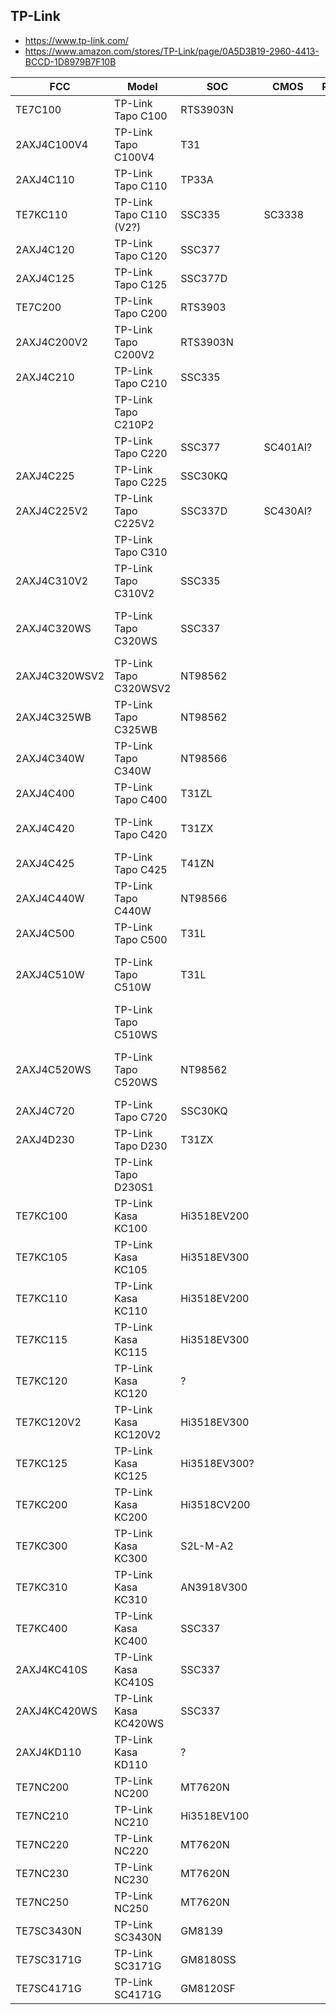 TP-Link
-------
- https://www.tp-link.com/
- https://www.amazon.com/stores/TP-Link/page/0A5D3B19-2960-4413-BCCD-1D8979B7F10B

| FCC           | Model                   | SOC          | CMOS     | RES | SPI        | WIFI       | Link | Notes                        |
|---------------|-------------------------|--------------|----------|-----|------------|------------|------|------------------------------|
| TE7C100       | TP-Link Tapo C100       | RTS3903N     |          |     | 25Q64      | RTL8188FTV |      |                              |
| 2AXJ4C100V4   | TP-Link Tapo C100V4     | T31          |          |     | 25Q64      | RTL8188FTV |      |                              |
| 2AXJ4C110     | TP-Link Tapo C110       | TP33A        |          |     | 25Q64      | SSW101B    |      |                              |
| TE7KC110      | TP-Link Tapo C110 (V2?) | SSC335       | SC3338   |     | 25Q64      | SSW101B    |      |                              |
| 2AXJ4C120     | TP-Link Tapo C120       | SSC377       |          |     | 25Q128     | RTL8188FTV |      |                              |
| 2AXJ4C125     | TP-Link Tapo C125       | SSC377D      |          |     | 25Q64      | SW6355     |      |                              |
| TE7C200       | TP-Link Tapo C200       | RTS3903      |          |     | 25Q64      | RTL8188FTV |      |                              |
| 2AXJ4C200V2   | TP-Link Tapo C200V2     | RTS3903N     |          |     | 25Q64      | RTL8188FTV |      |                              |
| 2AXJ4C210     | TP-Link Tapo C210       | SSC335       |          |     | 25Q?       | SSW101B    |      |                              |
|               | TP-Link Tapo C210P2     |              |          |     |            |            |      |                              |
|               | TP-Link Tapo C220       | SSC377       | SC401AI? |     | 25Q128     | RTL8188FTV |      |                              |
| 2AXJ4C225     | TP-Link Tapo C225       | SSC30KQ      |          |     | F50L1G41LB | RTL8188FTV |      | Starlight                    |
| 2AXJ4C225V2   | TP-Link Tapo C225V2     | SSC337D      | SC430AI? |     | 25Q128     | SV6355     |      |                              |
|               | TP-Link Tapo C310       |              |          |     |            |            |      |                              |
| 2AXJ4C310V2   | TP-Link Tapo C310V2     | SSC335       |          |     | 25Q?       | RTL8192EU  |      |                              |
| 2AXJ4C320WS   | TP-Link Tapo C320WS     | SSC337       |          |     | 25Q?       | RTL8192EU  |      | Starlight Color Night Vision |
| 2AXJ4C320WSV2 | TP-Link Tapo C320WSV2   | NT98562      |          |     | 25Q?       | RTL8192EU  |      |                              |
| 2AXJ4C325WB   | TP-Link Tapo C325WB     | NT98562      |          |     | 25Q128     | RTL8192EU  |      | ColorPro Night Vision        |
| 2AXJ4C340W    | TP-Link Tapo C340W      | NT98566      |          |     | 25Q128     | RTL8192EU  |      |                              |
| 2AXJ4C400     | TP-Link Tapo C400       | T31ZL        |          |     | 25Q128     | MT7682SN   |      |                              |
| 2AXJ4C420     | TP-Link Tapo C420       | T31ZX        |          |     | 25Q64      | MT7682SN   |      | Color Night Vision           |
| 2AXJ4C425     | TP-Link Tapo C425       | T41ZN        |          |     | 25Q128     | MT7682SN   |      |                              |
| 2AXJ4C440W    | TP-Link Tapo C440W      | NT98566      |          |     | 25Q?       | RTL        |      |                              |
| 2AXJ4C500     | TP-Link Tapo C500       | T31L         |          |     | 25Q64      | RTL8188FTV |      |                              |
| 2AXJ4C510W    | TP-Link Tapo C510W      | T31L         |          |     | 25Q64      | RTL8188FTV |      | Full-Color Night Vision      |
|               | TP-Link Tapo C510WS     |              |          |     |            |            |      |                              |
| 2AXJ4C520WS   | TP-Link Tapo C520WS     | NT98562      |          |     | 25Q128     | RTL8192EU  |      | Starlight Color Night Vision |
| 2AXJ4C720     | TP-Link Tapo C720       | SSC30KQ      |          |     | F50L1G41LB | RTL8192EU  |      |                              |
| 2AXJ4D230     | TP-Link Tapo D230       | T31ZX        |          |     | 25Q128     | MT7682SN   |      |                              |
|               | TP-Link Tapo D230S1     |              |          |     |            |            |      |                              |
| TE7KC100      | TP-Link Kasa KC100      | Hi3518EV200  |          |     | 25Q?       | RTL8188FTV |      |                              |
| TE7KC105      | TP-Link Kasa KC105      | Hi3518EV300  |          |     | 25Q?       | RTL8188FTV |      |                              |
| TE7KC110      | TP-Link Kasa KC110      | Hi3518EV200  |          |     | 25Q?       | RTL8188FTV |      |                              |
| TE7KC115      | TP-Link Kasa KC115      | Hi3518EV300  |          |     | 25Q?       | RTL8188FTV |      |                              |
| TE7KC120      | TP-Link Kasa KC120      | ?            |          |     | 25Q?       | MT7610UN?  |      |                              |
| TE7KC120V2    | TP-Link Kasa KC120V2    | Hi3518EV300  |          |     | 25Q?       | RTL8188FTV |      |                              |
| TE7KC125      | TP-Link Kasa KC125      | Hi3518EV300? |          |     | 25Q?       | RTL8188FTV |      |                              |
| TE7KC200      | TP-Link Kasa KC200      | Hi3518CV200  |          |     | 25Q?       | MT7601UN   |      |                              |
| TE7KC300      | TP-Link Kasa KC300      | S2L-M-A2     |          |     | F59L1G81MA | CYW4334W   |      |                              |
| TE7KC310      | TP-Link Kasa KC310      | AN3918V300   |          |     | 25Q?       | 88W8801    |      |                              |
| TE7KC400      | TP-Link Kasa KC400      | SSC337       |          |     | 25Q?       | RTL8188FTV |      |                              |
| 2AXJ4KC410S   | TP-Link Kasa KC410S     | SSC337       |          |     | 25Q?       | RTL8188FTV |      |                              |
| 2AXJ4KC420WS  | TP-Link Kasa KC420WS    | SSC337       |          |     | 25Q128     | RTL8188FTV |      |                              |
| 2AXJ4KD110    | TP-Link Kasa KD110      | ?            |          |     | 25Q?       | RTL8188FTV |      |                              |
| TE7NC200      | TP-Link NC200           | MT7620N      |          |     |            |            |      |                              |
| TE7NC210      | TP-Link NC210           | Hi3518EV100  |          |     | 25Q128     | MT7601UN   |      |                              |
| TE7NC220      | TP-Link NC220           | MT7620N      |          |     |            |            |      |                              |
| TE7NC230      | TP-Link NC230           | MT7620N      |          |     |            |            |      |                              |
| TE7NC250      | TP-Link NC250           | MT7620N      |          |     |            |            |      |                              |
| TE7SC3430N    | TP-Link SC3430N         | GM8139       |          |     |            |            |      |                              |
| TE7SC3171G    | TP-Link SC3171G         | GM8180SS     |          |     |            | RT2561T    |      |                              |
| TE7SC4171G    | TP-Link SC4171G         | GM8120SF     |          |     |            | RT2561T    |      |                              |
